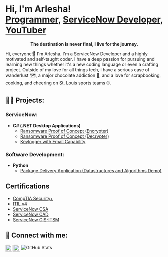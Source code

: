  <h1>Hi, I'm Arlesha! <br/><a href="https://github.com/amoore-coder">Programmer</a>, <a href="https://www.linkedin.com/in/arlesha-moore/">ServiceNow Developer</a>, <a href="https://www.youtube.com/c/DevTechChronicles">YouTuber</a></h1>

**<p align="center">The destination is never final, I live for the journey.</p>**

Hi, everyone!👋 I'm Arlesha. I'm a ServiceNow Developer and a highly motivated and self-taught coder. I have a deep passion for pursuing and learning new things whether it's a new coding language or even a crafting project. Outside of my love for all things tech, I have a serious case of wanderlust 🗺️, a major chocolate addiction 🍫, and a love for scrapbooking, cooking, and cheering on St. Louis sports teams ⚾.
 

<h2>👨‍💻 Projects:</h2>

<h3>ServiceNow:</h3>

- <b>C# (.NET Desktop Applications)</b>
  - [Ransomware Proof of Concept (Encrypter)](https://github.com/joshmadakor1/EncrypterPOC)
  - [Ransomware Proof of Concept (Decrypter)](https://github.com/joshmadakor1/DecrypterPOC)
  - [Keylogger with Email Capability](https://github.com/joshmadakor1/Key-Logger-With-Email)
 
<h3>Software Development:</h3>

- <b>Python</b>
  - [Package Delivery Application (Datastructures and Algorithms Demo)](https://github.com/joshmadakor1/Package-Delivery-Pathfinding-Algorithm)

<h2> Certifications </h2>

  - [CompTIA Security+](https://github.com/joshmadakor1/Package-Delivery-Pathfinding-Algorithm)
  - [ITIL v4](https://github.com/joshmadakor1/Package-Delivery-Pathfinding-Algorithm)
  - [ServiceNow CSA](https://github.com/joshmadakor1/Package-Delivery-Pathfinding-Algorithm)
  - [ServiceNow CAD](https://github.com/joshmadakor1/Package-Delivery-Pathfinding-Algorithm)
  - [ServiceNow CIS-ITSM](https://github.com/joshmadakor1/Package-Delivery-Pathfinding-Algorithm)



<h2> 🤳 Connect with me:</h2>

[<img align="left" alt="ArleshaMoore | YouTube" width="22px" src="https://cdn.jsdelivr.net/npm/simple-icons@v3/icons/youtube.svg" />][youtube]
[<img align="left" alt="ArleshaMoore | LinkedIn" width="22px" src="https://cdn.jsdelivr.net/npm/simple-icons@v3/icons/linkedin.svg" />][linkedin]


[youtube]: https://www.youtube.com/c/DevTechChronicles
[linkedin]: https://linkedin.com/in/arlesha-moore


![GitHub Stats](https://github-readme-streak-stats.herokuapp.com/?user=amoore-coder&theme=onedark&hide_border=true)




<!--
**amoore-coder/amoore-coder** is a ✨ _special_ ✨ repository because its `README.md` (this file) appears on your GitHub profile.

Here are some ideas to get you started:

- 🔭 I’m currently working on ...
- 🌱 I'm currently learning...
- 👯 I’m looking to collaborate on ..
- 🤔 I’m looking for help with ...
- 💬 Ask me about ...
- 📫 How to reach me: ...
- 😄 Pronouns: ...
- ⚡ Fun fact: ...
-->

